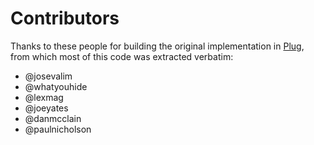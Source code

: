 Contributors
============

Thanks to these people for building the original implementation in [Plug](https://github.com/elixir-lang/plug), from which most of this code was extracted verbatim:

- @josevalim
- @whatyouhide
- @lexmag
- @joeyates
- @danmcclain
- @paulnicholson